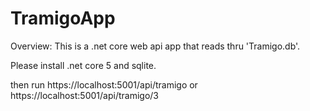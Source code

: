 # TramigoApp

Overview: This is a .net core web api app that reads thru 'Tramigo.db'.

Please install .net core 5 and sqlite.

then run https://localhost:5001/api/tramigo or https://localhost:5001/api/tramigo/3
